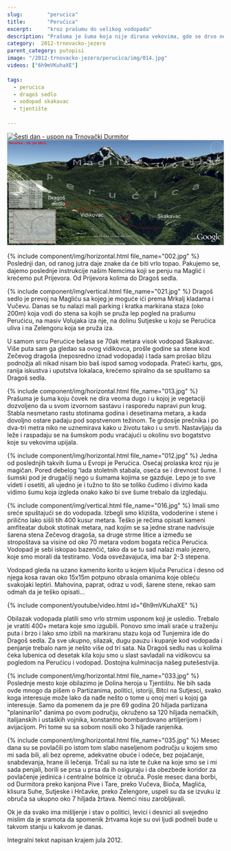 ```yaml
---
slug:        "perucica"
title:       "Perućica"
excerpt:     "kroz prašumu do velikog vodopada"
description: "Prašuma je šuma koja nije dirana vekovima, gde se drvo ne seče, već se pušta da prođe kroz sve svoje životne stadiume neometano. U Evropi postoji svega nekoliko ovakvih mesta, i Perućica je jedno od njih. Čak i laik kao ja može da vidi i oseti da je ova šuma posebna."
category:  2012-trnovacko-jezero
parent_category: putopisi
image: "/2012-trnovacko-jezero/perucica/img/014.jpg"
videos: ["6h9mVKuhaXE"]

tags:
  - perućica
  - dragoš sedlo
  - vodopad skakavac
  - tjentište
  
---
```


<a class="no-margin screen-only" href="/2012-trnovacko-jezero/vrhovi/20120719-19a-mapa.jpg" target="_blank" title="klikni za veću fotografiju" >
    <img src="/2012-trnovacko-jezero/vrhovi/thumbs/20120719-19a-mapa.jpg" alt="Šesti dan - uspon na Trnovački Durmitor">
</a>
<img class="for-print" src="/2012-trnovacko-jezero/vrhovi/20120719-19a-mapa.jpg">

{% include component/img/horizontal.html file_name="002.jpg" %}
Poslednji dan, od ranog jutra daje znake da će biti vrlo topao. Pakujemo se, dajemo poslednje instrukcije našim Nemcima 
koji se penju na Maglić i krećemo put Prijevora. Od Prijevora kolima do Dragoš sedla.

{% include component/img/vertical.html file_name="021.jpg" %}
Dragoš sedlo je prevoj na Magliću sa kojeg je moguće ići prema Mrkalj kladama i Vučevu. Danas se tu nalazi mali parking 
i kratka markirana staza (oko 200m) koja vodi do stena sa kojih se pruža lep pogled na prašumu Perućicu, na masiv 
Volujaka iza nje, na dolinu Sutjeske u koju se Perućica uliva i na Zelengoru koja se pruža iza.

U samom srcu Perućice belasa se 70ak metara visok vodopad Skakavac. Više puta sam ga gledao sa ovog vidikovca, prošle 
godine sa stene kod Zečevog dragoša (neposredno iznad vodopada) i tada sam prošao blizu podnožja ali nikad nisam bio baš 
ispod samog vodopada. Prateći kartu, gps, ranija iskustva i uputstva lokalaca, krećemo spiralno da se spuštamo sa Dragoš 
sedla. 

{% include component/img/horizontal.html file_name="013.jpg" %}
Prašuma je šuma koju čovek ne dira veoma dugo i u kojoj je vegetaciji dozvoljeno da u svom izvornom sastavu i rasporedu 
napravi pun krug. Stabla nesmetano rastu stotinama godina i desetinama metara, a kada dovoljno ostare padaju pod 
sopstvenom težinom. Te grdosije prečnika i po dva-tri metra niko ne uznemirava kako u životu tako i u smrti. Nastavljaju 
da leže i raspadaju se na šumskom podu vraćajući u okolinu svo bogatstvo koje su vekovima upijala.

{% include component/img/horizontal.html file_name="012.jpg" %}
Jedna od poslednjih takvih šuma u Evropi je Perućica. Osećaj prolaska kroz nju je magičan. Pored debelog 'lada stoletnih 
stabala, oseća se i drevnost šume. I šumski pod je drugačiji nego u šumama kojima se gazduje. Lepo je to sve videti i 
osetiti, ali ujedno je i tužno to što se toliko čudimo i divimo kada vidimo šumu koja izgleda onako kako bi sve šume 
trebalo da izgledaju.

{% include component/img/vertical.html file_name="016.jpg" %}
Imali smo sreće spuštajući se do vodopada. Izbegli smo klizišta, vododerine i stene i prilično lako sišli tih 400 kusur 
metara. Teško je rečima opisati kameni amfiteatar dubok stotinak metara, nad kojim se sa jedne strane nadvisuje šarena 
stena Zečevog dragoša, sa druge strme litice a između se stropoštava sa visine od oko 70 metara vodom bogata rečica 
Perućica. Vodopad je sebi iskopao bazenčić, tako da se tu sad nalazi malo jezero, koje smo morali da testiramo. Voda 
osvežavajuća, ima bar 2-3 stepena.

Vodopad gleda na uzano kamenito korito u kojem ključa Perućica i desno od njega kosa ravan oko 15x15m potpuno obrasla 
omanima koje obleću svakojaki leptiri. Mahovina, paprat, odraz u vodi, šarene stene, rekao sam odmah da je teško 
opisati...

{% include component/youtube/video.html id="6h9mVKuhaXE" %}

Obilazak vodopada platili smo vrlo strmim usponom koji je usledio. Trebalo je vratiti 400+ metara koje smo izgubili. 
Ponovo smo imali sraće u traženju puta i brzo i lako smo izbili na markiranu stazu koja od Tunjemira ide do Dragoš sedla. 
Za sve ukupno, silazak, dugu pauzu i kupanje kod vodopada i penjanje trebalo nam je nešto više od tri sata. Na Dragoš 
sedlu nas u kolima čeka lubenica od desetak kila koju smo u slast savladali na vidikovcu sa pogledom na Perućicu i 
vodopad. Dostojna kulminacija našeg putešestvija.

{% include component/img/horizontal.html file_name="033.jpg" %}
Poslednje mesto koje obilazimo je Dolina heroja u Tjentištu. Ne bih sada ovde mnogo da pišem o Partizanima, politici, 
istoriji, Bitci na Sutjesci, svako koga interesuje može lako da nađe nešto o tome u onoj meri u kojoj ga interesuje. 
Samo da pomenem da je pre 69 godina 20 hiljada partizana "planinarilo" danima po ovom području, okruženo sa 120 hiljada 
nemačkih, italijanskih i ustaških vojnika, konstantno bombardovano artiljerijom i avijacijom. Pri tome su sa sobom 
nosili oko 3 hiljade ranjenika. 

{% include component/img/horizontal.html file_name="035.jpg" %}
Mesec dana su se povlačili po istom tom slabo naseljenom području u kojem smo mi sada 
bili, ali bez opreme, adekvatne obuće i odeće, bez pojačanje, snabdevanja, hrane ili lečenja. Trčali su na iste te čuke 
na koje smo se i mi sada penjali, borili se prsa u prsa da ih osiguraju i da obezbede koridor za povlačenje jedinica i 
centralne bolnice iz obruča. Posle mesec dana borbi, od Durmitora preko kanjona Pive i Tare, preko Vučeva, Bioča, 
Maglića, klisura Suhe, Sutjeske i Hrčavke, preko Zelengore, uspeli su da se izvuku iz obruča sa ukupno oko 7 hiljada 
žrtava. Nemci nisu zarobljavali. 

Ok je da svako ima mišljenje i stav o politici, levici i desnici ali svejedno mislim da je sramota da spomenik žrtvama 
koje su ovi ljudi podneli bude u takvom stanju u kakvom je danas.

<span class="caption text-muted pull-right">Integralni tekst napisan krajem jula 2012.</span>